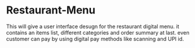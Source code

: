 # Restaurant-Menu
This will give a user interface desugn for the restaurant digital menu. it contains an items list, different categories and order summary at last. even customer can pay by using digital pay methods like scanning and UPI id.
